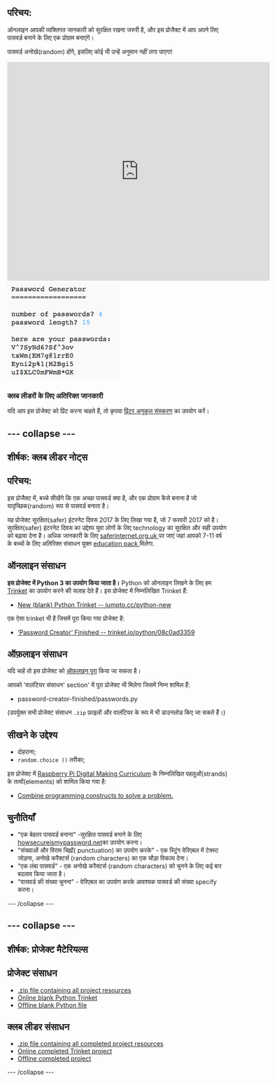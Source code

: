 ## परिचय:

ऑनलाइन आपकी व्यक्तिगत जानकारी को सुरक्षित रखना जरुरी है, और इस प्रोजैक्ट में आप अपने लिए पासवर्ड बनाने के लिए एक प्रोग्राम बनाएंगे।

पासवर्ड अनोखे(random) होंगे, इसलिए कोई भी उन्हें अनुमान नहीं  लगा पाएगा!

<div class="trinket">
  <iframe src="https://trinket.io/embed/python/08c0ad3359?outputOnly=true&start=result" width="600" height="500" frameborder="0" marginwidth="0" marginheight="0" allowfullscreen>
  </iframe>
  <img src="images/passwords-finished.png">
</div>

### क्लब लीडरों के लिए अतिरिक्त जानकारी

यदि आप इस प्रोजेक्ट को प्रिंट करना चाहते हैं, तो कृपया [प्रिंटर अनुकूल संस्करण](https://projects.raspberrypi.org/en/projects/password-generator/print) का उपयोग करें।


--- collapse ---
---
शीर्षक: क्लब लीडर नोट्स
---


## परिचय:

इस प्रोजैक्ट में, बच्चे सीखेंगे कि एक अच्छा पासवर्ड क्या है, और एक प्रोग्राम कैसे बनाना है जो यादृच्छिक(random) रूप से पासवर्ड बनाता है।

यह प्रोजेक्ट सुरक्षित(safer) इंटरनेट दिवस 2017 के लिए लिखा गया है, जो 7 फरवरी 2017 को है। सुरक्षित(safer) इंटरनेट दिवस का उद्देश्य युवा लोगों के लिए technology का सुरक्षित और सही उपयोग को बढ़ावा देना है। अधिक जानकारी के लिए [ saferinternet.org.uk ](https://www.saferinternet.org.uk/)पर जाएं जहां आपको 7-11 वर्ष के बच्चों के लिए अतिरिक्त संसाधन युक्त [ education pack ](https://d1afx9quaogywf.cloudfront.net/cdn/farfuture/_-EgL7dYtxtypvvDcNCE53bYE-OMfdH59vaJ5XPcoG4/mtime:1483547665/sites/default/files/SID2017%20Education%20Pack%20for%207-11%20year%20olds_0.zip)मिलेगा.

## ऑनलाइन संसाधन

__इस प्रोजेक्ट में Python 3 का उपयोग किया जाता है।__ Python को ऑनलाइन लिखने के लिए हम [Trinket](https://trinket.io/) का उपयोग करने की सलाह देते हैं। इस प्रोजेक्ट में निम्नलिखित Trinket हैं:

+ [New (blank) Python Trinket -- jumpto.cc/python-new](http://jumpto.cc/python-new)

एक ऐसा trinket भी है जिसमें पूरा किया गया प्रोजेक्ट है:

+ [‘Password Creator’ Finished -- trinket.io/python/08c0ad3359](https://trinket.io/python/08c0ad3359)

## ऑफ़लाइन संसाधन
यदि चाहें तो इस प्रोजेक्ट को [ऑफ़लाइन पूरा](https://www.codeclubprojects.org/en-GB/resources/python-working-offline/) किया जा सकता है।

आपको 'वालंटियर संसाधन' section' में पूरा प्रोजेक्ट भी मिलेगा जिसमें निम्न शामिल हैं:

+ password-creator-finished/passwords.py

(उपर्युक्त सभी प्रोजेक्ट संसाधन `.zip` फ़ाइलों और वालंटियर के रूप में भी डाउनलोड किए जा सकते हैं।)

## सीखने के उद्देश्य
+ दोहराना;
+ ` random.choice () ` तरीका;

इस प्रोजेक्ट में [Raspberry Pi Digital Making Curriculum](http://rpf.io/curriculum) के निम्नलिखित पहलुओं(strands) के तत्वों(elements) को शामिल किया गया है:

+ [Combine programming constructs to solve a problem.](https://www.raspberrypi.org/curriculum/programming/builder)

## चुनौतियाँ
+ "एक बेहतर पासवर्ड बनाना" -सुरक्षित पासवर्ड बनाने के लिए <a href="https://howsecureismypassword.net/" target="_blank">howsecureismypassword.net</a>का उपयोग करना।
+ "संख्याओं और विराम चिह्नों( punctuation) का उपयोग करके" - एक स्ट्रिंग वेरिएबल में टेक्स्ट जोड़ना, अनोखे करैक्टर्स (random characters) का एक चौड़ा विकल्प देना।
+ "एक लंबा पासवर्ड" - एक अनोखे करैक्टर्स (random characters) को चुनने के लिए कई बार बदलाव किया जाता है।
+ "पासवर्ड की संख्या चुनना" - वेरिएबल का उपयोग करके आवश्यक पासवर्ड की संख्या specify करना।

--- /collapse ---


--- collapse ---
---
शीर्षक: प्रोजेक्ट मैटेरियल्स
---
## प्रोजेक्ट संसाधन
* [.zip file containing all project resources](resources/password-generator-resources.zip)
* [Online blank Python Trinket](http://jumpto.cc/python-new)
* [Offline blank Python file](resources/new-new.py)

## क्लब लीडर संसाधन
* [.zip file containing all completed project resources](resources/password-generator-finished.zip)
* [Online completed Trinket project](https://trinket.io/python/08c0ad3359)
* [Offline completed project](resources/password-generator-finished-passwords.py)

--- /collapse ---
